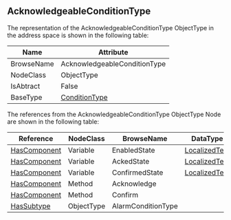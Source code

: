 <!-- objecttype -->
## AcknowledgeableConditionType
The representation of the AcknowledgeableConditionType ObjectType in the address space is shown in the following table:  

|Name|Attribute|
|---|---|
|BrowseName|AcknowledgeableConditionType|
|NodeClass|ObjectType|
|IsAbtract|False|
|BaseType|[ConditionType](../../../Part9/ObjectTypes/ConditionType/readme.md)|

The references from the AcknowledgeableConditionType ObjectType Node are shown in the following table:  

|Reference|NodeClass|BrowseName|DataType|TypeDefinition|ModellingRule|
|---|---|---|---|---|---|
|[HasComponent](../../../Part3/ReferenceTypes/HasComponent/readme.md)|Variable|EnabledState|[LocalizedText](../../../Part3/DataTypes/LocalizedText/readme.md)|[TwoStateVariableType](../../Part9/VariableTypes/TwoStateVariableType/readme.md)|[Mandatory](../../Objects/Mandatory/readme.md)|
|[HasComponent](../../../Part3/ReferenceTypes/HasComponent/readme.md)|Variable|AckedState|[LocalizedText](../../../Part3/DataTypes/LocalizedText/readme.md)|[TwoStateVariableType](../../Part9/VariableTypes/TwoStateVariableType/readme.md)|[Mandatory](../../Objects/Mandatory/readme.md)|
|[HasComponent](../../../Part3/ReferenceTypes/HasComponent/readme.md)|Variable|ConfirmedState|[LocalizedText](../../../Part3/DataTypes/LocalizedText/readme.md)|[TwoStateVariableType](../../Part9/VariableTypes/TwoStateVariableType/readme.md)|[Optional](../../Objects/Optional/readme.md)|
|[HasComponent](../../../Part3/ReferenceTypes/HasComponent/readme.md)|Method|Acknowledge|||[Mandatory](../../Objects/Mandatory/readme.md)|
|[HasComponent](../../../Part3/ReferenceTypes/HasComponent/readme.md)|Method|Confirm|||[Optional](../../Objects/Optional/readme.md)|
|[HasSubtype](../../../Part3/ReferenceTypes/HasSubtype/readme.md)|ObjectType|AlarmConditionType||||

